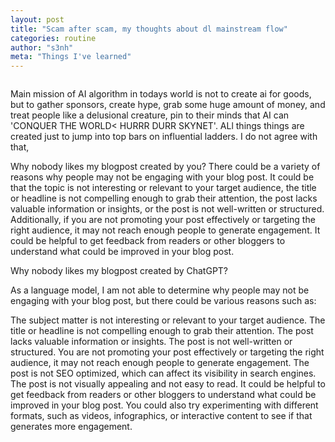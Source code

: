 ```yaml
---
layout: post
title: "Scam after scam, my thoughts about dl mainstream flow"
categories: routine
author: "s3nh"
meta: "Things I've learned"
---
```


<a href="https://www.buymeacoffee.com/s3nh"><img src="https://www.buymeacoffee.com/assets/img/guidelines/download-assets-sm-1.svg" alt=""></a>
 
 Main mission of AI algorithm in todays world is not to create ai for goods, but to 
 gather sponsors, create hype, grab some huge amount of money, 
 and treat people like a delusional creature, pin to their minds that 
 AI can 'CONQUER THE WORLD< HURRR DURR SKYNET'. ALl things things are created 
 just to jump into top bars on influential ladders. 
 I do not agree with that, 
 
 
Why nobody likes my blogpost created by you?
There could be a variety of reasons why people may not be engaging with your blog post.
It could be that the topic is not interesting or relevant to your target audience,
the title or headline is not compelling enough to grab their attention,
the post lacks valuable information or insights, or the post is not well-written or structured.
Additionally, if you are not promoting your post effectively or targeting the right audience,
it may not reach enough people to generate engagement.
It could be helpful to get feedback from readers or other bloggers to understand what could be improved in your blog post.


Why nobody likes my blogpost created by ChatGPT?

As a language model, I am not able to determine why people may not be engaging with your blog post, but there could be various reasons such as:

The subject matter is not interesting or relevant to your target audience.
The title or headline is not compelling enough to grab their attention.
The post lacks valuable information or insights.
The post is not well-written or structured.
You are not promoting your post effectively or targeting the right audience, it may not reach enough people to generate engagement.
The post is not SEO optimized, which can affect its visibility in search engines.
The post is not visually appealing and not easy to read.
It could be helpful to get feedback from readers or other bloggers to understand what could be improved in your blog post. You could also try experimenting with different formats, such as videos, infographics, or interactive content to see if that generates more engagement.




